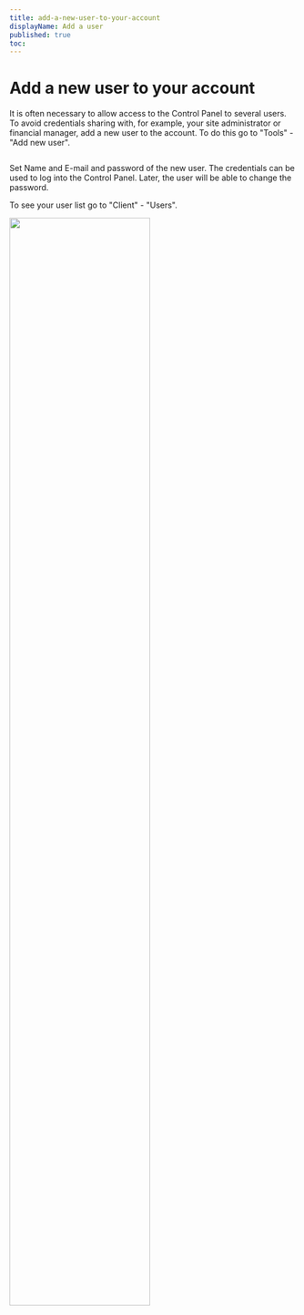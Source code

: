 ```yaml
---
title: add-a-new-user-to-your-account
displayName: Add a user
published: true
toc:
---
```

# Add a new user to your account

It is often necessary to allow access to the Control Panel to several users. To avoid credentials sharing with, for example, your site administrator or financial manager, add a new user to the account. To do this go to "Tools" - "Add new user".

<img class="confluence-embedded-image confluence-external-resource" src="http://i.imgur.com/gHhDdaU.png" data-image-src="http://i.imgur.com/gHhDdaU.png" alt="">

Set Name and E-mail and password of the new user. The credentials can be used to log into the Control Panel. Later, the user will be able to change the password.

To see your user list go to "Client" - "Users". 

<img class="confluence-embedded-image confluence-external-resource" src="http://i.imgur.com/hH4JCnB.png" data-image-src="http://i.imgur.com/hH4JCnB.png" alt="" width="70%">